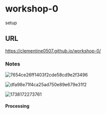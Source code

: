 # workshop-0
setup
## URL
https://clementine0507.github.io/workshop-0/
### Notes

![7654ce26ff1403f2cde58cd9e2f3496](https://github.com/user-attachments/assets/a3b5a52c-feed-4511-a5db-4a001e3d3906)

![dfa98e71f4ca25ad750e89e679e31f2](https://github.com/user-attachments/assets/dbaadddb-4e51-4821-ba9c-13c5ae38b5ba)

![1738172273761](https://github.com/user-attachments/assets/08290b7d-d065-47d2-a3be-4711de38710c)

#### Processing
